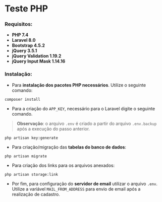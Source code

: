 # Teste PHP

### Requisitos:

* __PHP 7.4__
* __Laravel 8.0__
* __Bootstrap 4.5.2__
* __jQuery 3.5.1__
* __jQuery Validation 1.19.2__
* __jQuery Input Mask 1.14.16__

### Instalação:

* Para __instalação dos pacotes PHP necessários__. Utilize o seguinte comando:

```
composer install
```

* Para a criação do `APP_KEY`, necessário para o Laravel digite o seguinte comando. 
> __Observação__: o arquivo `.env` é criado a partir do arquivo `.env.backup` após a execução do passo anterior.

```
php artisan key:generate
```

* Para criação/migração das __tabelas do banco de dados__:

```
php artisan migrate
```

* Para criação dos links para os arquivos anexados:

```
php artisan storage:link
```

* Por fim, para configuração do __servidor de email__ utilizar o arquivo `.env`. Utilize a variável `MAIL_FROM_ADDRESS` para envio de email após a realização de cadastro.
